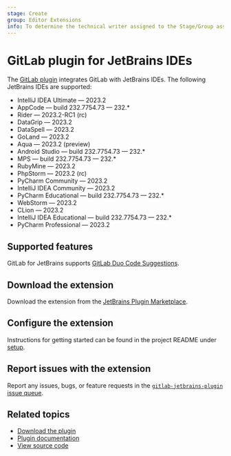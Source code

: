 ```yaml
---
stage: Create
group: Editor Extensions
info: To determine the technical writer assigned to the Stage/Group associated with this page, see https://handbook.gitlab.com/handbook/product/ux/technical-writing/#assignments
---
```


# GitLab plugin for JetBrains IDEs

The [GitLab plugin](https://plugins.jetbrains.com/plugin/22325-gitlab-duo)
integrates GitLab with JetBrains IDEs. The following JetBrains IDEs are supported:

- IntelliJ IDEA Ultimate — 2023.2
- AppCode — build 232.7754.73 — 232.*
- Rider — 2023.2-RC1 (rc)
- DataGrip — 2023.2
- DataSpell — 2023.2
- GoLand — 2023.2
- Aqua — 2023.2 (preview)
- Android Studio — build 232.7754.73 — 232.*
- MPS — build 232.7754.73 — 232.*
- RubyMine — 2023.2
- PhpStorm — 2023.2 (rc)
- PyCharm Community — 2023.2
- IntelliJ IDEA Community — 2023.2
- PyCharm Educational — build 232.7754.73 — 232.*
- WebStorm — 2023.2
- CLion — 2023.2
- IntelliJ IDEA Educational — build 232.7754.73 — 232.*
- PyCharm Professional — 2023.2

## Supported features

GitLab for JetBrains supports [GitLab Duo Code Suggestions](../../user/project/repository/code_suggestions/index.md).

## Download the extension

Download the extension from the [JetBrains Plugin Marketplace](https://plugins.jetbrains.com/plugin/22325-gitlab-duo).

## Configure the extension

Instructions for getting started can be found in the project README under [setup](https://gitlab.com/gitlab-org/editor-extensions/gitlab-jetbrains-plugin#setup).

## Report issues with the extension

Report any issues, bugs, or feature requests in the
[`gitlab-jetbrains-plugin` issue queue](https://gitlab.com/gitlab-org/editor-extensions/gitlab-jetbrains-plugin/-/issues).

## Related topics

- [Download the plugin](https://plugins.jetbrains.com/plugin/22325-gitlab-duo)
- [Plugin documentation](https://gitlab.com/gitlab-org/editor-extensions/gitlab-jetbrains-plugin/-/blob/main/README.md)
- [View source code](https://gitlab.com/gitlab-org/editor-extensions/gitlab-jetbrains-plugin)
